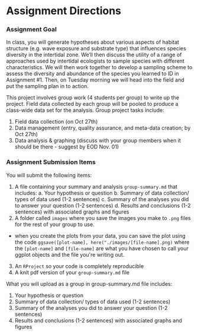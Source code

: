 # Assignment Directions

### Assignment Goal

In class, you will generate hypotheses about various aspects of habitat structure (e.g. wave exposure and substrate type) that influences species diversity in the intertidal zone. We’ll then discuss the utility of a range of approaches used by intertidal ecologists to sample species with different characteristics. We will then work together to develop a sampling scheme to assess the diversity and abundance of the species you learned to ID in Assignment #1. Then, on Tuesday morning  we will head into the field and put the sampling plan in to action.

This project involves group work (4 students per group) to write up the project. Field data collected by each group will be pooled to produce a class-wide data set for the analysis. Group project tasks include:

1. Field data collection (on Oct 27th)
2. Data management (entry, quality assurance, and meta-data creation; by Oct 27th)
3. Data analysis & graphing (discuss with your group members when it should be there - suggest by EOD Nov. 01)

### Assignment Submission Items

You will submit the following items:

1. A file containing your summary and analysis `group-summary.md` that includes:
  a. Your hypothesis or question
  b. Summary of data collection/ types of data used (1-2 sentences)
  c. Summary of the analyses you did to answer your question (1-2 sentences)
  d. Results and conclusions (1-2 sentences) with associated graphs and figures
2. A folder called `images` where you save the images you make to `.png` files for the rest of your group to use. 
  - when you create the plots from your data, you can save the plot using the code `ggsave([plot-name], here("./images/[file-name].png)` where the `[plot-name]` and `[file-name]` are what you have chosen to call your ggplot objects and the file you're writing out. 
3. An `RProject` so your code is completely reproducible
4. A knit pdf version of your `group-summary.md` file 

What you will upload as a group in group-summary.md file includes:

1. Your hypothesis or question
2. Summary of data collection/ types of data used (1-2 sentences)
3. Summary of the analyses you did to answer your question (1-2 sentences)
4. Results and conclusions (1-2 sentences) with associated graphs and figures
